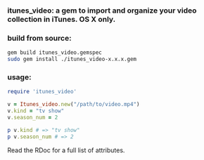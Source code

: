 ### itunes_video: a gem to import and organize your video collection in iTunes. OS X only.

### build from source:

```bash
gem build itunes_video.gemspec
sudo gem install ./itunes_video-x.x.x.gem
```

### usage:

```ruby
require 'itunes_video'

v = Itunes_video.new("/path/to/video.mp4")
v.kind = "tv show"
v.season_num = 2

p v.kind # => "tv show"
p v.season_num # => 2
```

Read the RDoc for a full list of attributes.
